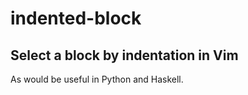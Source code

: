 # indented-block
## Select a block by indentation in Vim

As would be useful in Python and Haskell.
